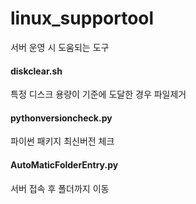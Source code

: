 # linux_supportool
서버 운영 시 도움되는 도구




#### diskclear.sh
특정 디스크 용량이 기준에 도달한 경우 파일제거




#### pythonversioncheck.py
파이썬 패키지 최신버전 체크



#### AutoMaticFolderEntry.py
서버 접속 후 폴더까지 이동
